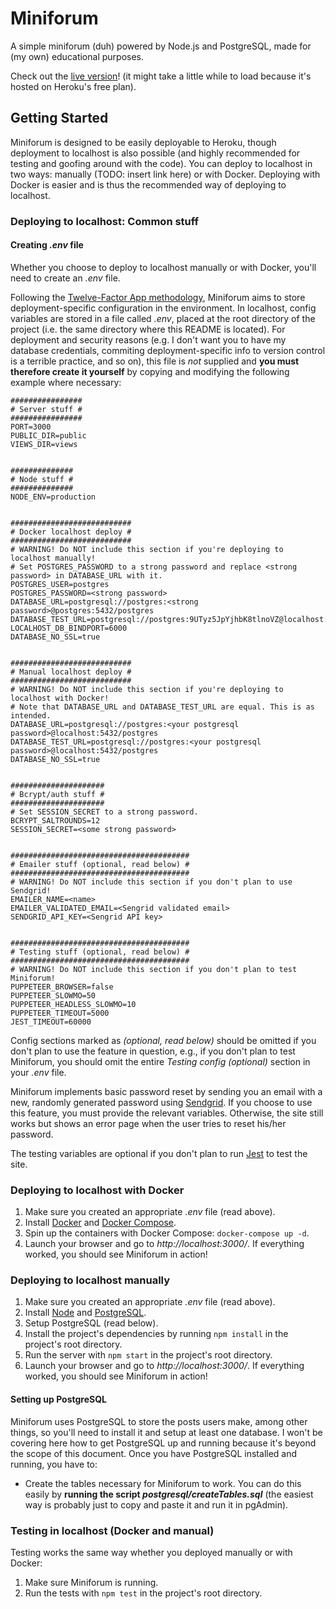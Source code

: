 # Miniforum

A simple miniforum (duh) powered by Node.js and PostgreSQL, made for (my own) educational purposes.

Check out the [live version](https://lgv-miniforum.herokuapp.com/)! (it might take a little
while to load because it's hosted on Heroku's free plan).

## Getting Started

Miniforum is designed to be easily deployable to Heroku, though deployment to localhost is also
possible (and highly recommended for testing and goofing around with the code).
You can deploy to localhost in two ways: manually (TODO: insert link here) or with Docker. Deploying with Docker is easier and is thus the recommended way of deploying to localhost.

### Deploying to localhost: Common stuff

#### Creating *.env* file

Whether you choose to deploy to localhost manually or with Docker, you'll need to create an *.env* file.

Following the [Twelve-Factor App methodology](https://12factor.net/), Miniforum aims to store
deployment-specific configuration in the environment. In localhost, config variables are stored in a file called *.env*, placed at the root directory of the project (i.e. the same directory where this README is located). For deployment and security reasons (e.g. I don't want you to have my database credentials, commiting deployment-specific info to version control is a terrible practice, and so on), this file is *not* supplied and **you must therefore create it yourself** by copying and modifying the following example where necessary:
```
################
# Server stuff #
################
PORT=3000
PUBLIC_DIR=public
VIEWS_DIR=views


##############
# Node stuff #
##############
NODE_ENV=production


###########################
# Docker localhost deploy #
###########################
# WARNING! Do NOT include this section if you're deploying to localhost manually!
# Set POSTGRES_PASSWORD to a strong password and replace <strong password> in DATABASE_URL with it.
POSTGRES_USER=postgres
POSTGRES_PASSWORD=<strong password>
DATABASE_URL=postgresql://postgres:<strong password>@postgres:5432/postgres
DATABASE_TEST_URL=postgresql://postgres:9UTyz5JpYjhbK8tlnoVZ@localhost:6000/postgres
LOCALHOST_DB_BINDPORT=6000
DATABASE_NO_SSL=true


###########################
# Manual localhost deploy #
###########################
# WARNING! Do NOT include this section if you're deploying to localhost with Docker!
# Note that DATABASE_URL and DATABASE_TEST_URL are equal. This is as intended.
DATABASE_URL=postgresql://postgres:<your postgresql password>@localhost:5432/postgres
DATABASE_TEST_URL=postgresql://postgres:<your postgresql password>@localhost:5432/postgres
DATABASE_NO_SSL=true


#####################
# Bcrypt/auth stuff #
#####################
# Set SESSION_SECRET to a strong password.
BCRYPT_SALTROUNDS=12
SESSION_SECRET=<some strong password>


########################################
# Emailer stuff (optional, read below) #
########################################
# WARNING! Do NOT include this section if you don't plan to use Sendgrid!
EMAILER_NAME=<name>
EMAILER_VALIDATED_EMAIL=<Sengrid validated email>
SENDGRID_API_KEY=<Sengrid API key>


########################################
# Testing stuff (optional, read below) #
########################################
# WARNING! Do NOT include this section if you don't plan to test Miniforum!
PUPPETEER_BROWSER=false
PUPPETEER_SLOWMO=50
PUPPETEER_HEADLESS_SLOWMO=10
PUPPETEER_TIMEOUT=5000
JEST_TIMEOUT=60000
```

Config sections marked as *(optional, read below)* should be omitted if you don't plan to use the feature in question, e.g., if you don't plan to test Miniforum, you should omit the entire *Testing config (optional)* section in your *.env* file.

Miniforum implements basic password reset by sending you an email with a new, randomly
generated password using [Sendgrid](https://sendgrid.com/). If you choose to use this feature,
you must provide the relevant variables. Otherwise, the site still works but shows an error
page when the user tries to reset his/her password.

The testing variables are optional if you don't plan to run [Jest](https://jestjs.io/) to test
the site.

### Deploying to localhost with Docker

1. Make sure you created an appropriate *.env* file (read above).
2. Install [Docker](https://www.docker.com/) and [Docker Compose](https://docs.docker.com/compose/install/).
3. Spin up the containers with Docker Compose: `docker-compose up -d`.
4. Launch your browser and go to *http://localhost:3000/*. If everything worked, you should see Miniforum in action!

### Deploying to localhost manually

1. Make sure you created an appropriate *.env* file (read above).
2. Install [Node](https://nodejs.org/) and [PostgreSQL](https://www.postgresql.org/).
3. Setup PostgreSQL (read below).
4. Install the project's dependencies by running `npm install` in the project's root directory.
5. Run the server with `npm start` in the project's root directory.
6. Launch your browser and go to *http://localhost:3000/*. If everything worked, you should see Miniforum in action!

#### Setting up PostgreSQL

Miniforum uses PostgreSQL to store the posts users make, among other things, so you'll need to install it and setup at least one database. I won't be covering here how to get PostgreSQL up and running because it's beyond the scope of this document. Once you have PostgreSQL installed and running, you have to:

* Create the tables necessary for Miniforum to work. You can do this easily by **running the script *postgresql/createTables.sql*** (the easiest way is probably just to copy and paste it and run it in pgAdmin).

### Testing in localhost (Docker and manual)

Testing works the same way whether you deployed manually or with Docker:

1. Make sure Miniforum is running.
2. Run the tests with `npm test` in the project's root directory.
